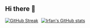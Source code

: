 ## Hi there 👋

<div align="left" style="display: flex; gap: 10px;">
  <a href="https://git.io/streak-stats">
    <img src="https://streak-stats.demolab.com?user=irfanghapar&theme=radical&border_radius=2.9&border=585858&sideNums=A9FEF7" alt="GitHub Streak" /></a>
  </a>
  <a href="https://github.com/anuraghazra/github-readme-stats#gh-dark-mode-only">
    <img src="https://github-readme-stats.vercel.app/api?username=irfanghapar&show_icons=true&theme=dark#radical" alt="Irfan's GitHub stats" />
  </a>
</div>

###
